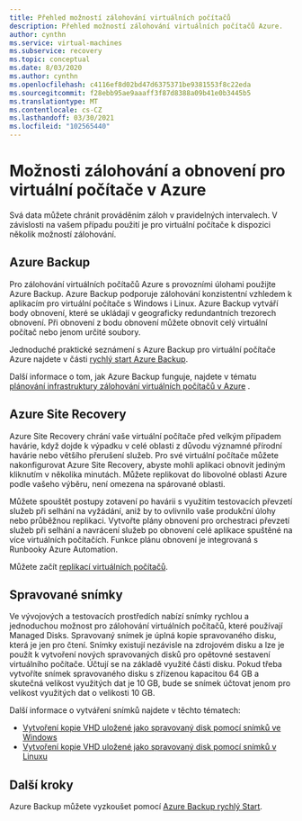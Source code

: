 ```yaml
---
title: Přehled možností zálohování virtuálních počítačů
description: Přehled možností zálohování virtuálních počítačů Azure.
author: cynthn
ms.service: virtual-machines
ms.subservice: recovery
ms.topic: conceptual
ms.date: 8/03/2020
ms.author: cynthn
ms.openlocfilehash: c4116ef8d02bd47d6375371be9381553f8c22eda
ms.sourcegitcommit: f28ebb95ae9aaaff3f87d8388a09b41e0b3445b5
ms.translationtype: MT
ms.contentlocale: cs-CZ
ms.lasthandoff: 03/30/2021
ms.locfileid: "102565440"
---
```

# <a name="backup-and-restore-options-for-virtual-machines-in-azure"></a>Možnosti zálohování a obnovení pro virtuální počítače v Azure

Svá data můžete chránit prováděním záloh v pravidelných intervalech. V závislosti na vašem případu použití je pro virtuální počítače k dispozici několik možností zálohování.

## <a name="azure-backup"></a>Azure Backup

Pro zálohování virtuálních počítačů Azure s provozními úlohami použijte Azure Backup. Azure Backup podporuje zálohování konzistentní vzhledem k aplikacím pro virtuální počítače s Windows i Linux. Azure Backup vytváří body obnovení, které se ukládají v geograficky redundantních trezorech obnovení. Při obnovení z bodu obnovení můžete obnovit celý virtuální počítač nebo jenom určité soubory. 

Jednoduché praktické seznámení s Azure Backup pro virtuální počítače Azure najdete v části [rychlý start Azure Backup](../backup/quick-backup-vm-portal.md).

Další informace o tom, jak Azure Backup funguje, najdete v tématu [plánování infrastruktury zálohování virtuálních počítačů v Azure](../backup/backup-azure-vms-introduction.md) .


## <a name="azure-site-recovery"></a>Azure Site Recovery

Azure Site Recovery chrání vaše virtuální počítače před velkým případem havárie, když dojde k výpadku v celé oblasti z důvodu významné přírodní havárie nebo většího přerušení služeb. Pro své virtuální počítače můžete nakonfigurovat Azure Site Recovery, abyste mohli aplikaci obnovit jediným kliknutím v několika minutách. Můžete replikovat do libovolné oblasti Azure podle vašeho výběru, není omezena na spárované oblasti. 

Můžete spouštět postupy zotavení po havárii s využitím testovacích převzetí služeb při selhání na vyžádání, aniž by to ovlivnilo vaše produkční úlohy nebo průběžnou replikaci. Vytvořte plány obnovení pro orchestraci převzetí služeb při selhání a navrácení služeb po obnovení celé aplikace spuštěné na více virtuálních počítačích. Funkce plánu obnovení je integrovaná s Runbooky Azure Automation.

Můžete začít [replikací virtuálních počítačů](../site-recovery/azure-to-azure-quickstart.md). 

## <a name="managed-snapshots"></a>Spravované snímky 

Ve vývojových a testovacích prostředích nabízí snímky rychlou a jednoduchou možnost pro zálohování virtuálních počítačů, které používají Managed Disks. Spravovaný snímek je úplná kopie spravovaného disku, která je jen pro čtení. Snímky existují nezávisle na zdrojovém disku a lze je použít k vytvoření nových spravovaných disků pro opětovné sestavení virtuálního počítače. Účtují se na základě využité části disku. Pokud třeba vytvoříte snímek spravovaného disku s zřízenou kapacitou 64 GB a skutečná velikost využitých dat je 10 GB, bude se snímek účtovat jenom pro velikost využitých dat o velikosti 10 GB.  

Další informace o vytváření snímků najdete v těchto tématech:

* [Vytvoření kopie VHD uložené jako spravovaný disk pomocí snímků ve Windows](./windows/snapshot-copy-managed-disk.md)
* [Vytvoření kopie VHD uložené jako spravovaný disk pomocí snímků v Linuxu](./linux/snapshot-copy-managed-disk.md)



## <a name="next-steps"></a>Další kroky
Azure Backup můžete vyzkoušet pomocí [Azure Backup rychlý Start](../backup/quick-backup-vm-portal.md).